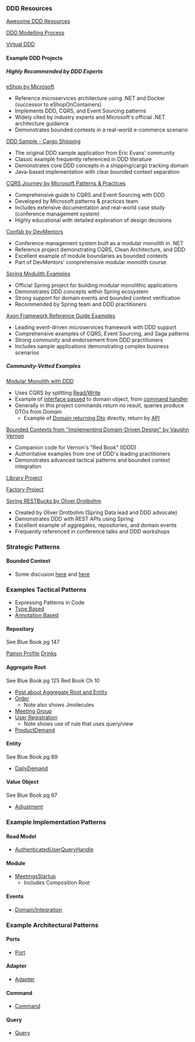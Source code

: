 ### DDD Resources

[Awesome DDD Resources](https://github.com/kgrzybek/awesome-ddd)

[DDD Modelling Process](https://github.com/ddd-crew/ddd-starter-modelling-process)

[Virtual DDD]()

#### Example DDD Projects

##### Highly Recommended by DDD Experts

[eShop by Microsoft](https://github.com/dotnet/eShop)
- Reference microservices architecture using .NET and Docker (successor to eShopOnContainers)
- Implements DDD, CQRS, and Event Sourcing patterns
- Widely cited by industry experts and Microsoft's official .NET architecture guidance
- Demonstrates bounded contexts in a real-world e-commerce scenario

[DDD Sample - Cargo Shipping](https://github.com/citerus/dddsample-core)
- The original DDD sample application from Eric Evans' community
- Classic example frequently referenced in DDD literature
- Demonstrates core DDD concepts in a shipping/cargo tracking domain
- Java-based implementation with clear bounded context separation

[CQRS Journey by Microsoft Patterns & Practices](https://github.com/microsoftarchive/cqrs-journey)
- Comprehensive guide to CQRS and Event Sourcing with DDD
- Developed by Microsoft patterns & practices team
- Includes extensive documentation and real-world case study (conference management system)
- Highly educational with detailed exploration of design decisions

[Confab by DevMentors](https://github.com/devmentors/Confab)
- Conference management system built as a modular monolith in .NET
- Reference project demonstrating CQRS, Clean Architecture, and DDD
- Excellent example of module boundaries as bounded contexts
- Part of DevMentors' comprehensive modular monolith course

[Spring Modulith Examples](https://github.com/spring-projects/spring-modulith)
- Official Spring project for building modular monolithic applications
- Demonstrates DDD concepts within Spring ecosystem
- Strong support for domain events and bounded context verification
- Recommended by Spring team and DDD practitioners

[Axon Framework Reference Guide Examples](https://github.com/AxonFramework/AxonFramework)
- Leading event-driven microservices framework with DDD support
- Comprehensive examples of CQRS, Event Sourcing, and Saga patterns
- Strong community and endorsement from DDD practitioners
- Includes sample applications demonstrating complex business scenarios

##### Community-Vetted Examples

[Modular Monolith with DDD](https://github.com/kgrzybek/modular-monolith-with-ddd)

- Uses CQRS by splitting [Read/Write](https://www.kamilgrzybek.com/design/simple-cqrs-implementation-with-raw-sql-and-ddd/)
- Example of [interface passed](https://github.com/kgrzybek/modular-monolith-with-ddd/blob/master/src/Modules/UserAccess/Domain/UserRegistrations/UserRegistration.cs) to domain object, from [command handler](https://github.com/kgrzybek/modular-monolith-with-ddd/blob/master/src/Modules/UserAccess/Application/UserRegistrations/RegisterNewUser/RegisterNewUserCommandHandler.cs)
- Generally in this project commands return no result, queries produce DTOs from Domain
  - Example of [Domain returning Dto](https://github.com/kgrzybek/modular-monolith-with-ddd/blob/master/src/Modules/UserAccess/Application/Users/GetAuthenticatedUser/GetAuthenticatedUserQueryHandler.cs) directly, return by [API](https://github.com/kgrzybek/modular-monolith-with-ddd/blob/master/src/API/CompanyName.MyMeetings.API/Modules/UserAccess/AuthenticatedUserController.cs)

[Bounded Contexts from "Implementing Domain-Driven Design" by Vaughn Vernon](https://github.com/VaughnVernon/IDDD_Samples)
- Companion code for Vernon's "Red Book" (IDDD)
- Authoritative examples from one of DDD's leading practitioners
- Demonstrates advanced tactical patterns and bounded context integration

[Library Project](https://github.com/ddd-by-examples/library)

[Factory Project](https://github.com/ddd-by-examples/factory)

[Spring RESTBucks by Oliver Drotbohm](https://github.com/odrotbohm/spring-restbucks)
- Created by Oliver Drotbohm (Spring Data lead and DDD advocate)
- Demonstrates DDD with REST APIs using Spring
- Excellent example of aggregates, repositories, and domain events
- Frequently referenced in conference talks and DDD workshops

### Strategic Patterns

#### Bounded Context

- Some discusion [here](https://github.com/ddd-by-examples/library/blob/master/docs/big-picture.md) and [here](https://github.com/kgrzybek/modular-monolith-with-ddd#31-high-level-view)

### Examples Tactical Patterns

- Expressing Patterns in Code
 - [Type Based](https://github.com/xmolecules/jmolecules#using-the-type-based-model)
 - [Annotation Based](https://github.com/xmolecules/jmolecules#using-the-annotation-based-model)

#### Repository

See Blue Book pg 147

[Patron Profile](https://github.com/ddd-by-examples/library/blob/master/src/main/java/io/pillopl/library/lending/patronprofile/infrastructure/PatronProfileReadModel.java)
[Drinks](https://github.com/odrotbohm/spring-restbucks/blob/main/server/src/main/java/org/springsource/restbucks/drinks/Drinks.java)

#### Aggregate Root

See Blue Book pg 125
Red Book Ch 10

- [Post about Aggregate Root and Entity](http://scabl.blogspot.com/2015/03/aeddd-5.html)
- [Order](https://github.com/odrotbohm/spring-restbucks/blob/main/server/src/main/java/org/springsource/restbucks/order/Order.java)
  - Note also shows Jmolecules
- [Meeting Group](https://github.com/kgrzybek/modular-monolith-with-ddd/blob/master/src/Modules/Meetings/Domain/MeetingGroups/MeetingGroup.cs)
- [User Registration](https://github.com/kgrzybek/modular-monolith-with-ddd/blob/master/src/Modules/UserAccess/Domain/UserRegistrations/UserRegistration.cs)
  - Note shows use of rule that uses query/view 
- [ProductDemand](https://github.com/ddd-by-examples/factory/blob/master/demand-forecasting-model/src/main/java/io/dddbyexamples/factory/demand/forecasting/ProductDemand.java)

#### Entity

See Blue Book pg 89

- [DailyDemand](https://github.com/ddd-by-examples/factory/blob/master/demand-forecasting-model/src/main/java/io/dddbyexamples/factory/demand/forecasting/DailyDemand.java)

#### Value Object

See Blue Book pg 97

- [Adjustment](https://github.com/ddd-by-examples/factory/blob/master/demand-forecasting-model/src/main/java/io/dddbyexamples/factory/demand/forecasting/Adjustment.java)

### Example Implementation Patterns

#### Read Model

- [AuthenticatedUserQueryHandle](https://github.com/kgrzybek/modular-monolith-with-ddd/blob/master/src/Modules/UserAccess/Application/Users/GetAuthenticatedUser/GetAuthenticatedUserQueryHandler.cs)

#### Module
- [MeetingsStartup](https://github.com/kgrzybek/modular-monolith-with-ddd/blob/master/src/Modules/Meetings/Infrastructure/Configuration/MeetingsStartup.cs)
  - Includes Composition Root

#### Events
- [Domain/Integration](https://codeopinion.com/should-you-publish-domain-events-or-integration-events/)

### Example Architectural Patterns

#### Ports
- [Port](https://github.com/ddd-by-examples/factory/blob/master/demand-forecasting-model/src/main/java/io/dddbyexamples/factory/demand/forecasting/ProductDemandRepository.java)

#### Adapter
- [Adapter](https://github.com/ddd-by-examples/factory/blob/master/demand-forecasting-adapters/src/main/java/io/dddbyexamples/factory/demand/forecasting/ProductDemandORMRepository.java)

#### Command

- [Command](https://github.com/kgrzybek/modular-monolith-with-ddd/blob/master/src/API/CompanyName.MyMeetings.API/Modules/Meetings/MeetingGroups/MeetingGroupsController.cs)

#### Query

- [Query](https://github.com/kgrzybek/modular-monolith-with-ddd/blob/master/src/API/CompanyName.MyMeetings.API/Modules/Meetings/MeetingGroups/MeetingGroupsController.cs)
